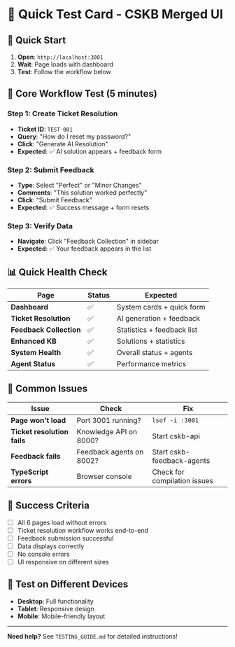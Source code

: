 # 🚀 Quick Test Card - CSKB Merged UI

## 🎯 Quick Start
1. **Open**: `http://localhost:3001`
2. **Wait**: Page loads with dashboard
3. **Test**: Follow the workflow below

## 🔄 Core Workflow Test (5 minutes)

### Step 1: Create Ticket Resolution
- **Ticket ID**: `TEST-001`
- **Query**: "How do I reset my password?"
- **Click**: "Generate AI Resolution"
- **Expected**: ✅ AI solution appears + feedback form

### Step 2: Submit Feedback
- **Type**: Select "Perfect" or "Minor Changes"
- **Comments**: "This solution worked perfectly"
- **Click**: "Submit Feedback"
- **Expected**: ✅ Success message + form resets

### Step 3: Verify Data
- **Navigate**: Click "Feedback Collection" in sidebar
- **Expected**: ✅ Your feedback appears in the list

## 📊 Quick Health Check

| Page | Status | Expected |
|------|--------|----------|
| **Dashboard** | ✅ | System cards + quick form |
| **Ticket Resolution** | ✅ | AI generation + feedback |
| **Feedback Collection** | ✅ | Statistics + feedback list |
| **Enhanced KB** | ✅ | Solutions + statistics |
| **System Health** | ✅ | Overall status + agents |
| **Agent Status** | ✅ | Performance metrics |

## 🚨 Common Issues

| Issue | Check | Fix |
|-------|-------|-----|
| **Page won't load** | Port 3001 running? | `lsof -i :3001` |
| **Ticket resolution fails** | Knowledge API on 8000? | Start cskb-api |
| **Feedback fails** | Feedback agents on 8002? | Start cskb-feedback-agents |
| **TypeScript errors** | Browser console | Check for compilation issues |

## 🎯 Success Criteria
- [ ] All 6 pages load without errors
- [ ] Ticket resolution workflow works end-to-end
- [ ] Feedback submission successful
- [ ] Data displays correctly
- [ ] No console errors
- [ ] UI responsive on different sizes

## 📱 Test on Different Devices
- **Desktop**: Full functionality
- **Tablet**: Responsive design
- **Mobile**: Mobile-friendly layout

---

**Need help?** See `TESTING_GUIDE.md` for detailed instructions!

